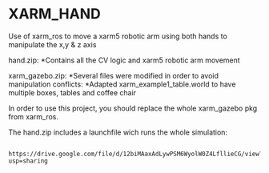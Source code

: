 # XARM_HAND
Use of xarm_ros to move a xarm5 robotic arm using both hands to manipulate the x,y &amp; z axis

hand.zip:
  *Contains all the CV logic and xarm5 robotic arm movement
  
xarm_gazebo.zip:
  *Several files were modified in order to avoid manipulation conflicts:
    *Adapted xarm_example1_table.world to have multiple boxes, tables and coffee chair

In order to use this project, you should replace the whole xarm_gazebo pkg from xarm_ros.

The hand.zip  includes a launchfile wich runs the whole simulation:
`````roslaunch hand robot_hand.launch

https://drive.google.com/file/d/12biMAaxAdLywPSM6WyolW0Z4LfllieCG/view?usp=sharing

